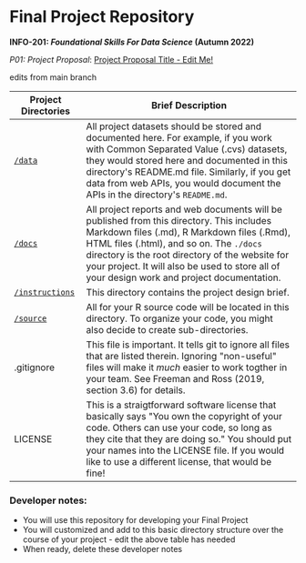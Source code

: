 # Final Project Repository
**INFO-201: _Foundational Skills For Data Science_ (Autumn 2022)**

*P01: Project Proposal*: [Project Proposal Title - Edit Me!](./docs/p01-proposal.md)

edits from main branch

|Project Directories | Brief Description|
|---------------| -----------------|
|[`/data`](./data) | All project datasets should be stored and documented here. For example, if you work with Common Separated Value (.cvs) datasets, they would stored here and documented in this directory's README.md file. Similarly, if you get data from web APIs, you would document the APIs in the directory's `README.md`.
|[`/docs`](./docs) | All project reports and web documents will be published from this directory. This includes Markdown files (.md), R Markdown files (.Rmd),   HTML files (.html), and so on. The `./docs` directory is the root directory of the website for your project. It will also be used to store all of your design work and project documentation.|
|[`/instructions`](./instructions)| This directory contains the project design brief.  |
|[`/source`](./source) | All for your R source code will be located in this directory. To organize your code, you might also decide to create sub-directories.
| .gitignore | This  file is important. It tells git to ignore all files that are listed therein. Ignoring "non-useful" files will make it *much* easier to work togther in your team. See Freeman and Ross (2019, section 3.6) for details.  |
| LICENSE | This is a straigtforward software license that basically says "You own the copyright of your code.  Others can use your code, so long as they cite that they are doing so." You should put your names into the LICENSE file. If you would like to use a different license, that would be fine! |

### Developer notes:
* You will use this repository for developing your Final Project
* You will customized and add to this basic directory structure over the course of your project - edit the above table has needed
* When ready, delete these developer notes
